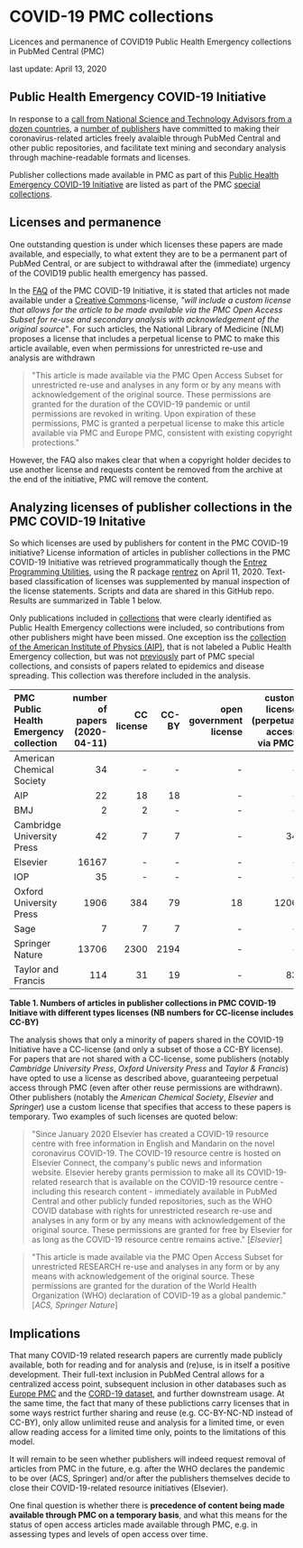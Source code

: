 # COVID-19 PMC collections
Licences and permanence of COVID19 Public Health Emergency collections in PubMed Central (PMC)

last update: April 13, 2020


## Public Health Emergency COVID-19 Initiative
In response to a [call from National Science and Technology Advisors from a dozen countries](https://wellcome.ac.uk/sites/default/files/covid19-open-access-letter.pdf), a [number of publishers](https://wellcome.ac.uk/press-release/publishers-make-coronavirus-covid-19-content-freely-available-and-reusable) have committed to making their coronavirus-related articles freely avalaible through PubMed Central and other public repositories, and facilitate text mining and secondary analysis through machine-readable formats and licenses. 


Publisher collections made available in PMC as part of this [Public Health Emergency COVID-19 Initiative](https://www.ncbi.nlm.nih.gov/pmc/about/covid-19/) are listed as part of the PMC [special collections]( https://www.ncbi.nlm.nih.gov/pmc/journals/collections/?titles=current&search=journals). 


## Licenses and permanence
One outstanding question is under which licenses these papers are made available, and especially, to what extent they are to be a permanent part of PubMed Central, or are subject to withdrawal after the (immediate) urgency of the COVID19 public health emergency has passed. 

In the [FAQ](https://www.ncbi.nlm.nih.gov/pmc/about/covid-19-faq/) of the PMC COVID-19 Initiative, it is stated that articles not made available under a [Creative Commons](https://creativecommons.org/)-license, <em>"will include a custom license that allows for the article to be made available via the PMC Open Access Subset for re-use and secondary analysis with acknowledgement of the original source"</em>. For such articles, the National Library of Medicine (NLM) proposes a license that includes a perpetual license to PMC to make this article available, even when permissions for unrestricted re-use and analysis are withdrawn

>"This article is made available via the PMC Open Access Subset for unrestricted re-use and analyses in any form or by any means with acknowledgement of the original source. These permissions are granted for the duration of the COVID-19 pandemic or until permissions are revoked in writing. Upon expiration of these permissions, PMC is granted a perpetual license to make this article available via PMC and Europe PMC, consistent with existing copyright protections."

However, the FAQ also makes clear that when a copyright holder decides to use another license and requests content be removed from the archive at the end of the initiative, PMC will remove the content. 

## Analyzing licenses of publisher collections in the PMC COVID-19 Initative

So which licenses are used by publishers for content in the PMC COVID-19 initiative? License information of articles in publisher collections in the PMC COVID-19 Initiative was retrieved programmatically though the [Entrez Programming Utilities](https://www.ncbi.nlm.nih.gov/books/NBK25499/), using the R package [rentrez](https://cran.r-project.org/web/packages/rentrez/index.html) on April 11, 2020. Text-based classification of licenses was supplemented by manual inspection of the license statements. Scripts and data are shared in this GitHub repo. Results are summarized in Table 1 below.  

Only publications included in [collections](https://www.ncbi.nlm.nih.gov/pmc/journals/collections/?titles=current&search=journals) that were clearly identified as Public Health Emergency collections were included, so contributions from other publishers might have been missed. One exception iss the [collection of the American Institute of Physics (AIP)](https://www.ncbi.nlm.nih.gov/pmc/?term=AIP%20Publishing%20Selective%20Deposit[filter]), that is not labeled a Public Health Emergency collection, but was not [previously](https://web.archive.org/web/20190701171946/https://www.ncbi.nlm.nih.gov/pmc/journals/collections/?titles=current&search=journals) part of PMC special collections, and consists of papers related to epidemics and disease spreading. This collection was therefore included in the analysis. 



| PMC Public Health Emergency collection | number of papers (2020-04-11) | CC license | CC-BY | open government license | custom license (perpetual access via PMC) | custom license (temporary access) | custom license (other) | unknown |
|:---------------------------------------|------------------------------:|-----------:|------:|------------------------:|------------------------------------------:|----------------------------------:|-----------------------:|--------:|
|       American Chemical Society        |              34               |     -      |   -   |            -            |                     -                     |                34                 |           -            |    -    |
|                  AIP                   |              22               |     18     |  18   |            -            |                     -                     |                 -                 |           -            |    4    |
|                  BMJ                   |               2               |     2      |   -   |            -            |                     -                     |                 -                 |           -            |    -    |
|       Cambridge University Press       |              42               |     7      |   7   |            -            |                    34                     |                 -                 |           -            |    1    |
|                Elsevier                |             16167             |     -      |   -   |            -            |                     -                     |               16071               |           -            |   96    |
|                  IOP                   |              35               |     -      |   -   |            -            |                     -                     |                35                 |           -            |    -    |
|        Oxford University Press         |             1906              |    384     |  79   |           18            |                   1206                    |                 -                 |          237           |   61    |
|                  Sage                  |               7               |     7      |   7   |            -            |                     -                     |                 -                 |           -            |    -    |
|            Springer Nature             |             13706             |    2300    | 2194  |            -            |                     -                     |               11386               |           3            |   17    |
|           Taylor and Francis           |              114              |     31     |  19   |            -            |                    83                     |                 -                 |           -            |    -    |

**Table 1.  Numbers of articles in publisher collections in PMC COVID-19 Initiave with different types licenses (NB numbers for CC-license includes CC-BY)**
 

The analysis shows that only a minority of papers shared in the COVID-19 Initiative have a CC-license (and only a subset of those a CC-BY license). For papers that are not shared with a CC-license, some publishers (notably <em>Cambridge University Press</em>, <em>Oxford University Press</em> and <em>Taylor & Francis</em>) have opted to use a license as described above, guaranteeing perpetual access through PMC (even after other reuse permissions are withdrawn). Other publishers (notably the <em>American Chemical Society</em>, <em>Elsevier</em> and <em>Springer</em>) use a custom license that specifies that access to these papers is temporary. Two examples of such licenses are quoted below: 

>"Since January 2020 Elsevier has created a COVID-19 resource centre with free information in English and Mandarin on the novel coronavirus COVID-19. The COVID-19 resource centre is hosted on Elsevier Connect, the company's public news and information website. Elsevier hereby grants permission to make all its COVID-19-related research that is available on the COVID-19 resource centre - including this research content - immediately available in PubMed Central and other publicly funded repositories, such as the WHO COVID database with rights for unrestricted research re-use and analyses in any form or by any means with acknowledgement of the original source. These permissions are granted for free by Elsevier for as long as the COVID-19 resource centre remains active." [<em>Elsevier</em>]  

>"This article is made available via the PMC Open Access Subset for
unrestricted RESEARCH re-use and analyses in any form or by any
means with acknowledgement of the original source. These
permissions are granted for the duration of the World Health
Organization (WHO) declaration of COVID-19 as a global
pandemic." [<em>ACS, Springer Nature</em>] 

## Implications
That many COVID-19 related research papers are currently made publicly available, both for reading and for analysis and (re)use, is in itself a positive development. Their full-text inclusion in PubMed Central allows for a centralized access point, subsequent inclusion in other databases such as [Europe PMC](https://europepmc.org/) and the [CORD-19 dataset](https://pages.semanticscholar.org/coronavirus-research), and further downstream usage. At the same time, the fact that many of these publictions carry licenses that in some ways restrict further sharing and reuse (e.g. CC-BY-NC-ND instead of CC-BY), only allow unlimited reuse and analysis for a limited time, or even allow reading access for a limited time only, points to the limitations of this model. 

It will remain to be seen whether publishers will indeed request removal of articles from PMC in the future, e.g. after the WHO declares the pandemic to be over (ACS, Springer) and/or after the publishers themselves decide to close their COVID-19-related resource initiatives (Elsevier).

One final question is whether there is **precedence of content being made available through PMC on a temporary basis**, and what this means for the status of open access articles made available through PMC, e.g. in assessing types and levels of open access over time.
